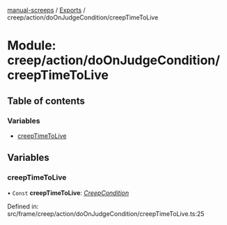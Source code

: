 [manual-screeps](../README.md) / [Exports](../modules.md) / creep/action/doOnJudgeCondition/creepTimeToLive

# Module: creep/action/doOnJudgeCondition/creepTimeToLive

## Table of contents

### Variables

- [creepTimeToLive](creep_action_doonjudgecondition_creeptimetolive.md#creeptimetolive)

## Variables

### creepTimeToLive

• `Const` **creepTimeToLive**: [*CreepCondition*](../interfaces/creep_action_doonjudgecondition.creepcondition.md)

Defined in: src/frame/creep/action/doOnJudgeCondition/creepTimeToLive.ts:25
